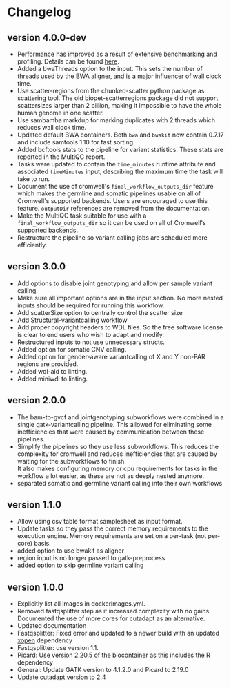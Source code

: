 Changelog
==========

<!--

Newest changes should be on top.

This document is user facing. Please word the changes in such a way
that users understand how the changes affect the new version.
-->

version 4.0.0-dev
-----------------
+ Performance has improved as a result of extensive benchmarking and profiling.
  Details can be found [here](https://github.com/biowdl/ngs-performance-choices/).
+ Added a bwaThreads option to the input. This sets the number of threads used
  by the BWA aligner, and is a major influencer of wall clock time.
+ Use scatter-regions from the chunked-scatter python package as scattering 
  tool. The old biopet-scatterregions package did not support scattersizes
  larger than 2 billion, making it impossible to have the whole human genome in
  one scatter.
+ Use sambamba markdup for marking duplicates with 2 threads which reduces 
  wall clock time.
+ Updated default BWA containers. Both `bwa` and `bwakit` now contain 0.7.17
  and include samtools 1.10 for fast sorting.
+ Added bcftools stats to the pipeline for variant 
  statistics. These stats are reported in the MultiQC report.
+ Tasks were updated to contain the `time_minutes` runtime attribute and
  associated `timeMinutes` input, describing the maximum time the task will
  take to run.
+ Document the use of cromwell's `final_workflow_outputs_dir` feature which 
  makes the germline and somatic pipelines usable on all of Cromwell's 
  supported backends. Users are encouraged to use this feature. `outputDir` references are removed from the documentation.
+ Make the MultiQC task suitable for use with a `final_workflow_outputs_dir` 
  so it can be used on all of Cromwell's supported backends.
+ Restructure the pipeline so variant calling jobs are scheduled more 
  efficiently.

version 3.0.0
-----------------
+ Add options to disable joint genotyping and allow per sample variant calling.
+ Make sure all important options are in the input section. No more nested
  inputs should be required for running this workflow.
+ Add scatterSize option to centrally control the scatter size
+ Add Structural-variantcalling workflow 
+ Add proper copyright headers to WDL files. So the free software license
  is clear to end users who wish to adapt and modify.
+ Restructured inputs to not use unnecessary structs. 
+ Added option for somatic CNV calling.
+ Added option for gender-aware variantcalling of X and Y non-PAR regions are
  provided.
+ Added wdl-aid to linting.
+ Added miniwdl to linting.

version 2.0.0
---------------------------
+ The bam-to-gvcf and jointgenotyping subworkflows were combined in a single
  gatk-variantcalling pipeline. This allowed for eliminating some 
  inefficiencies that were caused by communication between these pipelines.
+ Simplify the pipelines so they use less subworkflows. This reduces
  the complexity for cromwell and reduces inefficiencies that are caused
  by waiting for the subworkflows to finish.  
  It also makes configuring memory or cpu requirements for tasks in the
  workflow a lot easier, as these are not as deeply nested anymore.
+ separated somatic and germline variant calling into their own workflows

version 1.1.0
---------------------------
+ Allow using csv table format samplesheet as input format.
+ Update tasks so they pass the correct memory requirements to the 
  execution engine. Memory requirements are set on a per-task (not
  per-core) basis.
+ added option to use bwakit as aligner
+ region input is no longer passed to gatk-preprocess
+ added option to skip germline variant calling 

version 1.0.0
---------------------------
+ Explicitly list all images in dockerimages.yml.
+ Removed fastqsplitter step as it increased complexity with no gains.
  Documented the use of more cores for cutadapt as an alternative.
+ Updated documentation
+ Fastqsplitter: Fixed error and updated to a newer build with an updated [xopen](github.com/marcelm/xopen) dependency
+ Fastqsplitter: use version 1.1.
+ Picard: Use version 2.20.5 of the biocontainer as this includes the R dependency
+ General: Update GATK version to 4.1.2.0 and Picard to 2.19.0
+ Update cutadapt version to 2.4
